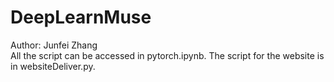 # DeepLearnMuse
Author: Junfei Zhang \
All the script can be accessed in pytorch.ipynb.
The script for the website is in websiteDeliver.py.
